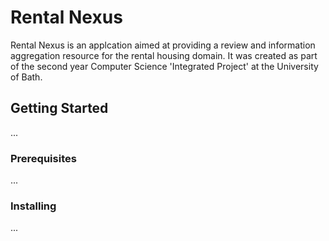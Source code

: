 # Rental Nexus
Rental Nexus is an applcation aimed at providing a review and information aggregation resource for the rental housing domain. 
It was created as part of the second year Computer Science 'Integrated Project' at the University of Bath.

## Getting Started 
...

### Prerequisites
...

### Installing
...
